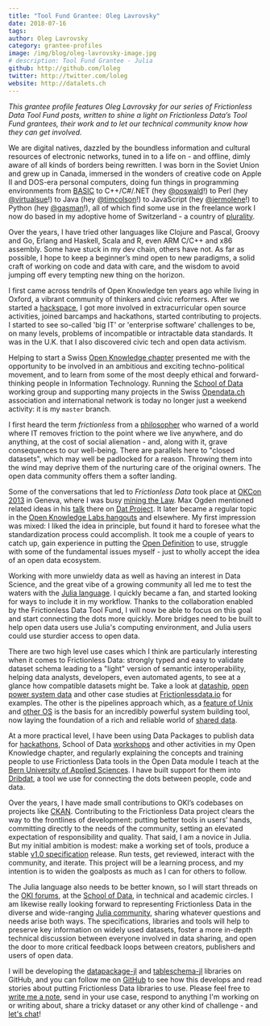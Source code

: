 ```yaml
---
title: "Tool Fund Grantee: Oleg Lavrovsky"
date: 2018-07-16
tags:
author: Oleg Lavrovsky
category: grantee-profiles
image: /img/blog/oleg-lavrovsky-image.jpg
# description: Tool Fund Grantee - Julia
github: http://github.com/loleg
twitter: http://twitter.com/loleg
website: http://datalets.ch
---
```


_This grantee profile features Oleg Lavrovsky for our series of Frictionless Data Tool Fund posts, written to shine a light on Frictionless Data’s Tool Fund grantees, their work and to let our technical community know how they can get involved._

<!-- more -->

We are digital natives, dazzled by the boundless information and cultural resources of electronic networks, tuned in to a life on - and offline, dimly aware of all kinds of borders being rewritten. I was born in the Soviet Union and grew up in Canada, immersed in the wonders of creative code on Apple II and DOS-era personal computers, doing fun things in programming environments from [BASIC](https://www.scullinsteel.com/apple2/) to C++/C#/.NET (hey [@ooswald](https://github.com/ooswald)!) to Perl (hey [@virtualsue](https://github.com/virtualsue)!) to Java (hey [@timcolson](https://github.com/timcolson)!) to JavaScript (hey [@jermolene](https://github.com/jermolene)!) to Python (hey [@gasman](https://github.com/gasman)!), all of which find some use in the freelance work I now do based in my adoptive home of Switzerland - a country of [plurality](https://en.wikipedia.org/wiki/Swiss_people).

Over the years, I have tried other languages like Clojure and Pascal, Groovy and Go, Erlang and Haskell, Scala and R, even ARM C/C++ and x86 assembly. Some have stuck in my dev chain, others have not. As far as possible, I hope to keep a beginner’s mind open to new paradigms, a solid craft of working on code and data with care, and the wisdom to avoid jumping off every tempting new thing on the horizon.

I first came across tendrils of Open Knowledge ten years ago while living in Oxford, a vibrant community of thinkers and civic reformers. After we started a [hackspace](https://oxhack.org/), I got more involved in extracurricular open source activities, joined barcamps and hackathons, started contributing to projects. I started to see so-called 'big IT' or 'enterprise software' challenges to be, on many levels, problems of incompatible or intractable data standards. It was in the U.K. that I also discovered civic tech and open data activism.

Helping to start a Swiss [Open Knowledge chapter](http://make.opendata.ch/) presented me with the opportunity to be involved in an ambitious and exciting techno-political movement, and to learn from some of the most deeply ethical and forward-thinking people in Information Technology. Running the [School of Data](http://forum.schoolofdata.ch/) working group and supporting many projects in the Swiss [Opendata.ch](https://opendata.ch) association and international network is today no longer just a weekend activity: it is my `master` branch.

I first heard the term *frictionless* from a [philosopher](https://andrewjtaggart.com/) who warned of a world where IT removes friction to the point where we live anywhere, and do anything, at the cost of social alienation - and, along with it, grave consequences to our well-being. There are parallels here to "closed datasets", which may well be padlocked for a reason. Throwing them into the wind may deprive them of the nurturing care of the original owners. The open data community offers them a softer landing.

Some of the conversations that led to *Frictionless Data* took place at [OKCon 2013](https://opendata.ch/2013/09/okcon-2013-some-swiss-highlights/) in Geneva, where I was busy [mining the  Law](https://make.opendata.ch/legal/). Max Ogden mentioned related ideas in his [talk](https://vimeo.com/channels/okcon2013/79932550) there on [Dat Project](https://datproject.org/). It later became a regular topic in the [Open Knowledge Labs hangouts](http://okfnlabs.org/) and elsewhere. My first impression was mixed: I liked the idea in principle, but found it hard to foresee what the standardization process could accomplish. It took me a couple of years to catch up, gain experience in putting the [Open Definition](http://opendefinition.org/) to use, struggle with some of the fundamental issues myself - just to wholly accept the idea of an open data ecosystem.

Working with more unwieldy data as well as having an interest in Data Science, and the great vibe of a growing community all led me to test the waters with the [Julia language](https://julialang.org/). I quickly became a fan, and started looking for ways to include it in my workflow. Thanks to the collaboration enabled by the Frictionless Data Tool Fund, I will now be able to focus on this goal and start connecting the dots more quickly. More bridges need to be built to help open data users use Julia's computing environment, and Julia users could use sturdier access to open data.

There are two high level use cases which I think are particularly interesting when it comes to Frictionless Data: strongly typed and easy to validate dataset schema leading to a "light" version of semantic interoperability, helping data analysts, developers, even automated agents, to see at a glance how compatible datasets might be. Take a look at [dataship](/blog/2016/11/15/dataship/), [open power system data](/blog/2016/11/15/open-power-system-data/) and other case studies at [Frictionlessdata.io](/) for examples. The other is the pipelines approach which, as a <a href="https://en.wikipedia.org/wiki/Pipeline_(Unix)"> feature of Unix</a> and [other OS](https://docs.microsoft.com/en-us/powershell/scripting/learn/understanding-the-powershell-pipeline?view=powershell-7) is the basis for an incredibly powerful system building tool, now laying the foundation of a rich and reliable world of [shared data](http://datahub.io/blog/core-data-essential-datasets-for-data-wranglers-and-data-scientists).

At a more practical level, I have been using Data Packages to publish data for [hackathons](http://hack.opendata.ch), School of Data [workshops](http://schoolofdata.ch) and other activities in my Open Knowledge chapter, and regularly explaining the concepts and training people to use Frictionless Data tools in the Open Data module I teach at the [Bern University of Applied Sciences](https://www.bfh.ch/en/home.html). I have built support for them into [Dribdat](http://datalets.ch/dribdat), a tool we use for connecting the dots between people, code and data.

Over the years, I have made small contributions to OKI’s codebases on projects like [CKAN](https://ckan.org/). Contributing to the Frictionless Data project clears the way to the frontlines of development: putting better tools in users’ hands, committing directly to the needs of the community, setting an elevated expectation of responsibility and quality. That said, I am a novice in Julia. But my initial ambition is modest: make a working set of tools, produce a stable [v1.0 specification](https://blog.okfn.org/2017/09/05/frictionless-data-v1-0/) release. Run tests, get reviewed, interact with the community, and iterate. This project will be a learning process, and my intention is to widen the goalposts as much as I can for others to follow.

The Julia language also needs to be better known, so I will start threads on the [OKI forums](https://discuss.okfn.org/u/loleg), at the [School of Data](https://schoolofdata.org/), in technical and academic circles. I am likewise really looking forward to representing Frictionless Data in the diverse and wide-ranging [Julia community](https://julialang.org/community/), sharing whatever questions and needs arise both ways. The specifications, libraries and tools will help to preserve key information on widely used datasets, foster a more in-depth technical discussion between everyone involved in data sharing, and open the door to more critical feedback loops between creators, publishers and users of open data.

I will be developing the [datapackage-jl](https://github.com/loleg/datapackage-jl) and [tableschema-jl](https://github.com/loleg/tableschema-jl) libraries on GitHub, and you can follow me on [GitHub](http://github.com/loleg/) to see how this develops and read stories about putting Frictionless Data libraries to use. Please feel free to [write me a note](http://datalets.ch/), send in your use case, respond to anything I'm working on or writing about, share a tricky dataset or any other kind of challenge - and [let's chat](https://gitter.im/frictionlessdata/chat)!
